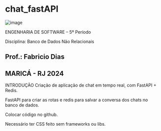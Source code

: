# chat_fastAPI

![image](https://user-images.githubusercontent.com/125207561/227806419-e7b414db-a97d-4a29-a3a3-4f82564f32e1.png)


ENGENHARIA DE SOFTWARE – 5º Período

Disciplina: Banco de Dados Não Relacionais

Prof.: Fabricio Dias
-----------------------
MARICÁ - RJ
2024
-----------------------
INTRODUÇÃO
  Criação de aplicação de chat em tempo real, com FastAPI + Redis.

  FastAPI para criar as rotas e redis para salvar a conversa dos chats no banco de dados.

  Colocar código no github.

  Necessário ter CSS feito sem frameworks ou libs.
